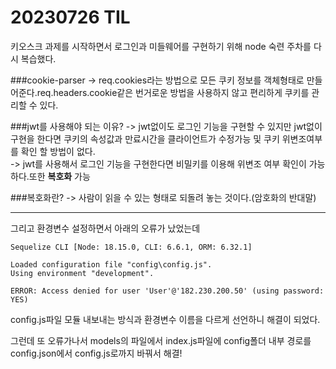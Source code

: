 # 20230726 TIL

키오스크 과제를 시작하면서 로그인과 미들웨어를 구현하기 위해 node 숙련 주차를 다시 복습했다.

###cookie-parser
-> req.cookies라는 방법으로 모든 쿠키 정보를 객체형태로 만들어준다.req.headers.cookie같은 번거로운 방법을 사용하지 않고 편리하게 쿠키를 관리할 수 있다.

###jwt를 사용해야 되는 이유?
-> jwt없이도 로그인 기능을 구현할 수 있지만 jwt없이 구현을 한다면 쿠키의 속성값과 만료시간을 클라이언트가 수정가능 및 쿠키 위변조여부를 확인 할 방법이 없다.</br>
-> jwt를 사용해서 로그인 기능을 구현한다면 비밀키를 이용해 위변조 여부 확인이 가능하다.또한 **복호화** 가능

###복호화란?
-> 사람이 읽을 수 있는 형태로 되돌려 놓는 것이다.(암호화의 반대말)

---

그리고 환경변수 설정하면서 아래의 오류가 났었는데

    Sequelize CLI [Node: 18.15.0, CLI: 6.6.1, ORM: 6.32.1]

    Loaded configuration file "config\config.js".
    Using environment "development".

    ERROR: Access denied for user 'User'@'182.230.200.50' (using password: YES)

config.js파일 모듈 내보내는 방식과 환경변수 이름을 다르게 선언하니 해결이 되었다.

그런데 또 오류가나서 models의 파일에서 index.js파일에 config폴더 내부 경로를 config.json에서 config.js로까지 바꿔서 해결!
